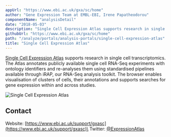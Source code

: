 ```yaml
---
appUrl: "https://www.ebi.ac.uk/gxa/sc/home"
author: "Gene Expression Team at EMBL-EBI, Irene Papatheodorou"
componentName: "analysisDetail"
date: "2018-05-03"
description: "Single Cell Expression Atlas supports research in single cell transcriptomics."
githubUrl: "https://www.ebi.ac.uk/gxa/sc/home"
path: "/analyze/portals/analysis-portals/single-cell-expression-atlas"
title: "Single Cell Expression Atlas"
---
```


[Single Cell Expression Atlas](https://www.ebi.ac.uk/gxa/sc/home) supports research in single cell transcriptomics. The Atlas annotates publicly available single cell RNA-Seq experiments with ontology identifiers and re-analyses them using standardised pipelines available through iRAP, our RNA-Seq analysis toolkit. The browser enables visualisation of clusters of cells, their annotations and supports searches for gene expression within and across studies.

<figure-styles shadowless=true>

![Single Cell Expression Atlas](../../_images/portals/single-cell-expression-atlas.png)

</figure-styles>

## Contact

Website: [https://www.ebi.ac.uk/support/gxasc](https://www.ebi.ac.uk/support/gxasc)\
Twitter: [@ExpressionAtlas](https://twitter.com/ExpressionAtlas)
